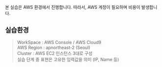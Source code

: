 본 실습은 AWS 환경에서 진행합니다. 따라서, AWS 계정이 필요하며 비용이 발생합니다.

실습환경
--------

> WorkSpace : AWS Console / AWS Cloud9  
> AWS Region : apnortheast-2 (Seoul)  
> Cluster : AWS EC2 인스턴스 3대로 구성  
> 실습 단계 중 표현은 고유한 입력값을 의미 (IP, Name 등)